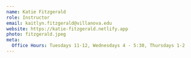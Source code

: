 ```yaml
---
name: Katie Fitzgerald
role: Instructor
email: kaitlyn.fitzgerald@villanova.edu
website: https://katie-fitzgerald.netlify.app
photo: fitzgerald.jpeg
meta:
  Office Hours: Tuesdays 11-12, Wednesdays 4 - 5:30, Thursdays 1-2
---
```



